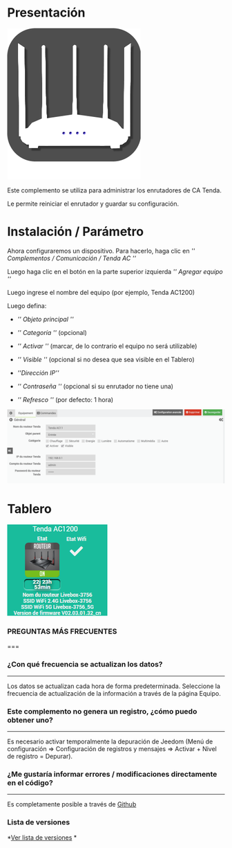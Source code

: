 Presentación
============

![Complemento de logotipo](../images/tendaac_icon.png "Complemento de logotipo")

Este complemento se utiliza para administrar los enrutadores de CA Tenda.

Le permite reiniciar el enrutador y guardar su configuración.

Instalación / Parámetro
========================

Ahora configuraremos un dispositivo. Para hacerlo, haga clic en *'' Complementos / Comunicación / Tenda AC ''*

Luego haga clic en el botón en la parte superior izquierda *'' Agregar equipo ''*

Luego ingrese el nombre del equipo (por ejemplo, Tenda AC1200)

Luego defina:

- *'' Objeto principal ''*

- *'' Categoría ''* (opcional)

- *'' Activar ''* (marcar, de lo contrario el equipo no será utilizable)

- *'' Visible ''* (opcional si no desea que sea visible en el Tablero)

- *''Dirección IP''*

- *'' Contraseña ''* (opcional si su enrutador no tiene una)

- *'' Refresco ''* (por defecto: 1 hora)

![Configuración](../images/tendaac_screenshot1.png "Configuración")

Tablero
===

![Dashboard visual](../images/Dashboard.png "Visuel du dashboard")

### PREGUNTAS MÁS FRECUENTES
===

### ¿Con qué frecuencia se actualizan los datos?
-------------------------------------------------- -----
Los datos se actualizan cada hora de forma predeterminada.
Seleccione la frecuencia de actualización de la información a través de la página Equipo.

### Este complemento no genera un registro, ¿cómo puedo obtener uno?
--------------------------------------------------
Es necesario activar temporalmente la depuración de Jeedom (Menú de configuración ⇒ Configuración de registros y mensajes ⇒ Activar + Nivel de registro = Depurar).

### ¿Me gustaría informar errores / modificaciones directamente en el código?
-------------------------------------------------- ---------------------
Es completamente posible a través de
[Github](https://github.com/Flobul/Jeedom-TendaAC/)

### Lista de versiones

*[Ver lista de versiones](changelog.md) *

